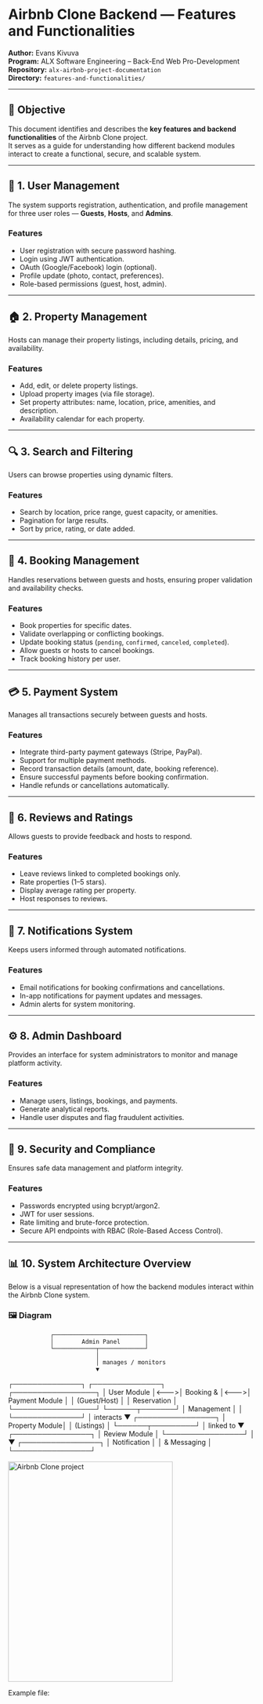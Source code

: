 
# Airbnb Clone Backend — Features and Functionalities

**Author:** Evans Kivuva  
**Program:** ALX Software Engineering – Back-End Web Pro-Development  
**Repository:** `alx-airbnb-project-documentation`  
**Directory:** `features-and-functionalities/`

---

## 🎯 Objective
This document identifies and describes the **key features and backend functionalities** of the Airbnb Clone project.  
It serves as a guide for understanding how different backend modules interact to create a functional, secure, and scalable system.

---

## 🧱 1. User Management
The system supports registration, authentication, and profile management for three user roles — **Guests**, **Hosts**, and **Admins**.

### Features
- User registration with secure password hashing.
- Login using JWT authentication.
- OAuth (Google/Facebook) login (optional).
- Profile update (photo, contact, preferences).
- Role-based permissions (guest, host, admin).

---

## 🏠 2. Property Management
Hosts can manage their property listings, including details, pricing, and availability.

### Features
- Add, edit, or delete property listings.
- Upload property images (via file storage).
- Set property attributes: name, location, price, amenities, and description.
- Availability calendar for each property.

---

## 🔍 3. Search and Filtering
Users can browse properties using dynamic filters.

### Features
- Search by location, price range, guest capacity, or amenities.
- Pagination for large results.
- Sort by price, rating, or date added.

---

## 📅 4. Booking Management
Handles reservations between guests and hosts, ensuring proper validation and availability checks.

### Features
- Book properties for specific dates.
- Validate overlapping or conflicting bookings.
- Update booking status (`pending`, `confirmed`, `canceled`, `completed`).
- Allow guests or hosts to cancel bookings.
- Track booking history per user.

---

## 💳 5. Payment System
Manages all transactions securely between guests and hosts.

### Features
- Integrate third-party payment gateways (Stripe, PayPal).
- Support for multiple payment methods.
- Record transaction details (amount, date, booking reference).
- Ensure successful payments before booking confirmation.
- Handle refunds or cancellations automatically.

---

## 🌟 6. Reviews and Ratings
Allows guests to provide feedback and hosts to respond.

### Features
- Leave reviews linked to completed bookings only.
- Rate properties (1–5 stars).
- Display average rating per property.
- Host responses to reviews.

---

## 📩 7. Notifications System
Keeps users informed through automated notifications.

### Features
- Email notifications for booking confirmations and cancellations.
- In-app notifications for payment updates and messages.
- Admin alerts for system monitoring.

---

## ⚙️ 8. Admin Dashboard
Provides an interface for system administrators to monitor and manage platform activity.

### Features
- Manage users, listings, bookings, and payments.
- Generate analytical reports.
- Handle user disputes and flag fraudulent activities.

---

## 🔐 9. Security and Compliance
Ensures safe data management and platform integrity.

### Features
- Passwords encrypted using bcrypt/argon2.
- JWT for user sessions.
- Rate limiting and brute-force protection.
- Secure API endpoints with RBAC (Role-Based Access Control).

---

## 📊 10. System Architecture Overview
Below is a visual representation of how the backend modules interact within the Airbnb Clone system.

### 🖼️ Diagram

                ┌──────────────────────────┐
                │        Admin Panel       │
                └────────────┬─────────────┘
                             │
                             │ manages / monitors
                             ▼
 ┌──────────────┐     ┌──────────────┐     ┌─────────────────┐
 │  User Module │<--->│ Booking &    │<--->│ Payment Module  │
 │ (Guest/Host) │     │ Reservation  │     └─────────────────┘
 └──────┬───────┘     │ Management   │
        │              └──────────────┘
        │ interacts
        ▼
 ┌────────────────┐
 │ Property Module│
 │ (Listings)     │
 └──────┬─────────┘
        │ linked to
        ▼
 ┌────────────────┐
 │ Review Module  │
 └────────────────┘
        │
        ▼
 ┌────────────────┐
 │ Notification   │
 │ & Messaging    │
 └────────────────┘

<img width="336" height="449" alt="Airbnb Clone project" src="https://github.com/user-attachments/assets/073b4f99-5c33-40fa-b4e9-1d1b1334d442" />


Example file:  
